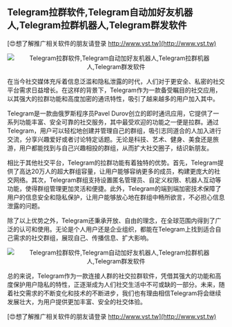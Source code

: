 ## **Telegram拉群软件,Telegram自动加好友机器人,Telegram拉群机器人,Telegram群发软件**

[😍想了解推广相关软件的朋友请登录 http://www.vst.tw](http://www.vst.tw)

 <center><img src="https://vst.tw/MP4/tuiguang/png/5.png" alt="Telegram拉群软件,Telegram自动加好友机器人,Telegram拉群机器人,Telegram群发软件"></center>

在当今社交媒体充斥着信息泛滥和隐私泄露的时代，人们对于更安全、私密的社交平台需求日益增长。在这样的背景下，Telegram作为一款备受瞩目的社交应用，以其强大的拉群功能和高度加密的通讯特性，吸引了越来越多的用户加入其中。

Telegram是一款由俄罗斯程序员Pavel Durov创立的即时通讯应用，它提供了一系列功能丰富、安全可靠的社交服务，其中最受欢迎的功能之一便是拉群。通过Telegram，用户可以轻松地创建并管理自己的群组，吸引志同道合的人加入进行交流，分享兴趣爱好或者讨论特定话题。无论是科技、艺术、健身、美食还是旅游，用户都能找到与自己兴趣相投的群组，从而扩大社交圈子，结识新朋友。

相比于其他社交平台，Telegram的拉群功能有着独特的优势。首先，Telegram提供了高达20万人的超大群组容量，让用户能够容纳更多的成员，构建更庞大的社交网络。其次，Telegram群组支持设置匿名管理员、自定义权限、机器人互动等功能，使得群组管理更加灵活和便捷。此外，Telegram的端到端加密技术保障了用户的信息安全和隐私保护，让用户能够放心地在群组中畅所欲言，不必担心信息泄露的问题。

除了以上优势之外，Telegram还秉承开放、自由的理念，在全球范围内得到了广泛的认可和使用。无论是个人用户还是企业组织，都能在Telegram上找到适合自己需求的社交群组，展现自己、传播信息、扩大影响。

 <center><img src="https://vst.tw/MP4/tuiguang/png/1.png" alt="Telegram拉群软件,Telegram自动加好友机器人,Telegram拉群机器人,Telegram群发软件"></center>

总的来说，Telegram作为一款连接人群的社交拉群软件，凭借其强大的功能和高度保护用户隐私的特性，正逐渐成为人们社交生活中不可或缺的一部分。未来，随着社交需求的不断变化和技术的不断进步，我们也有理由相信Telegram将会继续发展壮大，为用户提供更加丰富、安全的社交体验。

[😍想了解推广相关软件的朋友请登录 http://www.vst.tw](http://www.vst.tw)



